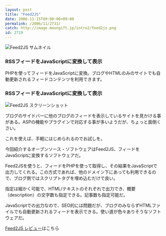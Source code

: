 ```yaml
---
layout: post
title: "Feed2JS"
date: 2006-11-15T09:00:00+09:00
permalink: /2006/11/2731/
catch: http://image.moongift.jp/intro2/feed2js.png
id: 2719
---
```

 ![Feed2JS サムネイル](http://image.moongift.jp/intro2/feed2js.t.png "Feed2JS サムネイル")
  

### RSSフィードをJavaScriptに変換して表示
  
PHPを使ってフィードをJavaScriptに変換。ブログやHTMLのみのサイトでも自動更新されるフィードコンテンツを利用できます。  
<!--more-->  

### RSSフィードをJavaScriptに変換して表示
  

![Feed2JS スクリーンショット](http://image.moongift.jp/intro2/feed2js.png "Feed2JS スクリーンショット")

  

ブログのサイドバーに他のブログのフィードを表示しているサイトを見かける事がある。ASPの機能やプラグインで対応する事が多いようだが、ちょっと面倒くさい。

  

これを使えば、手軽にはじめられるのでお試しを。

  

今回紹介するオープンソース・ソフトウェアはFeed2JS、フィードをJavaScriptに変換するソフトウェアだ。

  

Feed2JSを使うと、フィードをPHPを使って取得し、その結果をJavaScriptで出力してくれる。この方式であれば、他のドメイン下にあっても利用できるので、ブログ側ではスクリプトタグを埋め込むだけで良い。

  

指定は細かく可能で、HTML/テキストのそれぞれで出力でき、概要（description）の文字数も指定できる。記事数も指定可能だ。

  

JavaScriptでの出力なので、SEO的には問題だが、ブログのみならずHTMLファイルでも自動更新されるフィードを表示できる。使い道が色々ありそうなソフトウェアだ。

  

[Feed2JS レビュー](http://oss.moongift.jp/review/i-2732.html)はこちら

